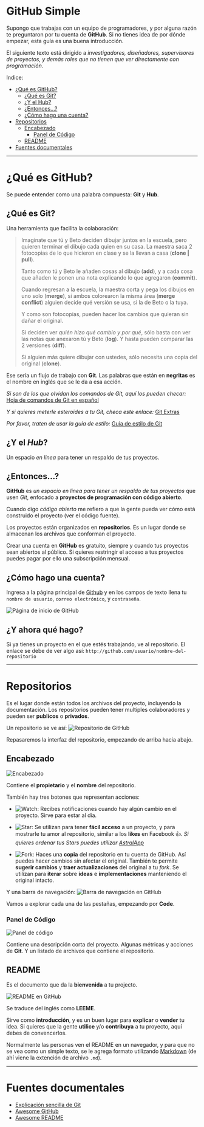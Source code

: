 # GitHub Simple

Supongo que trabajas con un equipo de programadores, y por alguna razón te
preguntaron por tu cuenta de **GitHub**. Si no tienes idea de por
dónde empezar, esta guía es una buena introducción.

El siguiente texto está dirigido a *investigadores, diseñadores, supervisores
de proyectos, y demás roles que no tienen que ver directamente con programación.*

Indice:
  - [¿Qué es GitHub?](#qu%C3%A9-es-github)
    + [¿Qué es Git?](#qu%C3%A9-es-git)
    + [¿Y el Hub?](#y-el-hub)
    + [¿Entonces...?](#entonces)
    + [¿Cómo hago una cuenta?](#c%C3%B3mo-hago-una-cuenta)
  - [Repositorios](#repositorios)
    + [Encabezado](#encabezado)
      * [Panel de Código](#panel-de-c%C3%B3digo)
    + [README](#readme)
  - [Fuentes documentales](#fuentes-documentales)

--------------------------------------------------------------------------------

# ¿Qué es GitHub?
Se puede entender como una palabra compuesta: **Git** y **Hub**.


## ¿Qué es Git?
Una herramienta que facilita la colaboración:
> Imagínate que tú y Beto deciden dibujar juntos en la escuela, pero quieren
> terminar el dibujo cada quien en su casa. La maestra saca 2 fotocopias de lo
> que hicieron en clase y se la llevan a casa (**clone | pull**).
>
> Tanto como tú y Beto le añaden cosas al dibujo (**add**), y a cada cosa que
> añaden le ponen una nota explicando lo que agregaron (**commit**).
>
> Cuando regresan a la escuela, la maestra corta y pega los dibujos en uno solo
> (**merge**), si ambos colorearon la misma área (**merge conflict**) alguien
> decide qué versión se usa, si la de Beto o la tuya.
>
> Y como son fotocopias, pueden hacer los cambios que quieran sin dañar
> el original.
>
> Si deciden ver *quién hizo qué cambio y por qué*, sólo basta con
> ver las notas que anexaron tú y Beto (**log**). Y hasta pueden comparar las 2
> versiones (**diff**).
>
> Si alguien más quiere dibujar con ustedes, sólo necesita una copia del
> original (**clone**).

Ese sería un flujo de trabajo con **Git**. Las palabras que están en
**negritas** es el nombre en inglés que se le da a esa acción.

*Si son de los que olvidan los comandos de Git, aquí los pueden checar:*
[Hoja de comandos de Git en español](https://github.com/ArslanBilal/Git-Cheat-Sheet/blob/master/other-sheets/git-cheat-sheet-es.md)

*Y si quieres meterle esteroides a tu Git, checa este enlace:*
[Git Extras](https://github.com/tj/git-extras)

*Por favor, traten de usar la guía de estilo:*
[Guía de estilo de Git](https://github.com/agis-/git-style-guide)


## ¿Y el *Hub*?
Un espacio *en linea* para tener un respaldo de tus proyectos.


## ¿Entonces...?
**GitHub** es *un espacio en linea para tener un respaldo de tus proyectos* que
usen *Git*, enfocado a **proyectos de programación con código abierto**.

Cuando digo *código abierto* me refiero a que la gente pueda ver cómo está
construido el proyecto (ver el código fuente).

Los proyectos están organizados en **repositorios**. Es un lugar donde se
almacenan los archivos que conforman el proyecto.

Crear una cuenta en **GitHub** es gratuito, siempre y cuando tus proyectos sean
abiertos al público. Si quieres restringir el acceso a tus proyectos puedes
pagar por ello una subscripción mensual.


## ¿Cómo hago una cuenta?
Ingresa a la página principal de [Github](https://github.com) y en los campos
de texto llena tu `nombre de usuario`, `correo electrónico`, y `contraseña`.

![Página de inicio de GitHub](/images/github-home.png)


## ¿Y ahora qué hago?
Si ya tienes un proyecto en el que estés trabajando, ve al repositorio.
El enlace se debe de ver algo así:
`http://github.com/usuario/nombre-del-repositorio`

--------------------------------------------------------------------------------

# Repositorios
Es el lugar donde están todos los archivos del proyecto, incluyendo la
documentación. Los repositorios pueden tener multiples colaboradores y pueden
ser **publicos** o **privados**.

Un repositorio se ve así:
![Repositorio de GitHub](images/github-repository.png)

Repasaremos la interfaz del repositorio, empezando de arriba hacia abajo.


## Encabezado
![Encabezado](/images/github-repository-header.png)

Contiene el **propietario** y el **nombre** del repositorio.

También hay tres botones que representan acciones:

  - ![Watch](/images/github-watch.png): Recibes notificaciones cuando hay algún
  cambio en el proyecto. Sirve para estar al dia.

  - ![Star](/images/github-star.png): Se utilizan para tener **fácil acceso** a
  un proyecto, y para mostrarle tu amor al repositorio, similar a los **likes**
  en Facebook :+1:.
  *Si quieres ordenar tus Stars puedes utilizar [AstralApp](http://astralapp.com/)*

  - ![Fork](/images/github-fork.png): Haces una **copia** del repositorio en tu
  cuenta de GitHub. Así puedes hacer cambios sin afectar el original.
  También te permite **sugerir cambios** y **traer actualizaciones** del original a tu *fork*.
  Se utilizan para **iterar** sobre **ideas** e **implementaciones**
  manteniendo el original intacto.

Y una barra de navegación:
![Barra de navegación en GitHub](/images/github-header-navbar.png)

Vamos a explorar cada una de las pestañas, empezando por **Code**.


### Panel de Código
![Panel de código](/images/github-code-panel.png)

Contiene una descripción corta del proyecto.
Algunas métricas y acciones de **Git**.
Y un listado de archivos que contiene el repositorio.


## README
Es el documento que da la **bienvenida** a tu projecto.

![README en GitHub](/images/github-readme.png)

Se traduce del inglés como **LEEME**.

Sirve como **introducción**, y es un buen lugar para **explicar** o **vender**
tu idea. Si quieres que la gente **utilice** y/o **contribuya** a tu proyecto,
aquí debes de convencerlos.

Normalmente las personas ven el README en un navegador, y para que no se vea
como un simple texto, se le agrega formato utilizando
[Markdown](https://es.wikipedia.org/wiki/Markdown) (de ahí viene la extención de archivo `.md`).

--------------------------------------------------------------------------------

# Fuentes documentales
  - [Explicación sencilla de Git](https://www.reddit.com/r/explainlikeimfive/comments/jgoxv/eli5_how_do_you_use_git_and_github/)
  - [Awesome GitHub](https://github.com/phillipadsmith/awesome-github)
  - [Awesome README](https://github.com/matiassingers/awesome-readme)

